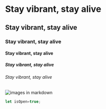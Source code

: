 # Stay vibrant, stay alive
## Stay vibrant, stay alive
### Stay vibrant, stay alive
#### Stay vibrant, stay alive
##### Stay vibrant, stay alive
###### Stay vibrant, stay alive
![images in markdown](https://octodex.github.com/images/yaktocat.png)
``` javascript
let isOpen=true;
```
